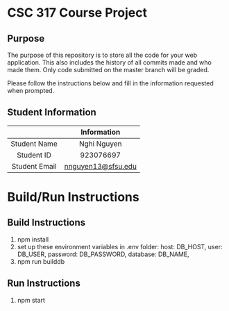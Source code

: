 # CSC 317 Course Project

## Purpose

The purpose of this repository is to store all the code for your web application. This also includes the history of all commits made and who made them. Only code submitted on the master branch will be graded.

Please follow the instructions below and fill in the information requested when prompted.

## Student Information

|               | Information       |
|:-------------:|:-----------------:|
| Student Name  | Nghi Nguyen       |
| Student ID    | 923076697         |
| Student Email | nnguyen13@sfsu.edu|



# Build/Run Instructions

## Build Instructions
1. npm install 
2. set up these environment variables in .env folder:
    host: DB_HOST,
    user: DB_USER,
    password: DB_PASSWORD,
    database: DB_NAME,
3. npm run builddb

## Run Instructions
1. npm start

